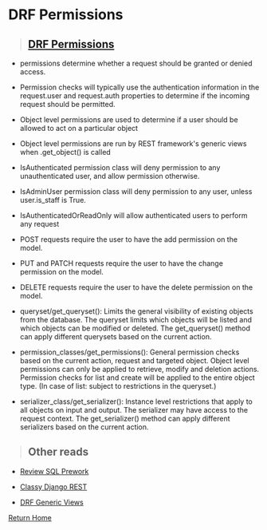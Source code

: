 # DRF Permissions

> ## [DRF Permissions](https://www.django-rest-framework.org/api-guide/permissions/)

* permissions determine whether a request should be granted or denied access.

* Permission checks will typically use the authentication information in the request.user and request.auth properties to determine if the incoming request should be permitted.

* Object level permissions are used to determine if a user should be allowed to act on a particular object

* Object level permissions are run by REST framework's generic views when .get_object() is called

* IsAuthenticated permission class will deny permission to any unauthenticated user, and allow permission otherwise.

* IsAdminUser permission class will deny permission to any user, unless user.is_staff is True.

* IsAuthenticatedOrReadOnly will allow authenticated users to perform any request

* POST requests require the user to have the add permission on the model.

* PUT and PATCH requests require the user to have the change permission on the model.

* DELETE requests require the user to have the delete permission on the model.

* queryset/get_queryset(): Limits the general visibility of existing objects from the database. The queryset limits which objects will be listed and which objects can be modified or deleted. The get_queryset() method can apply different querysets based on the current action.

* permission_classes/get_permissions(): General permission checks based on the current action, request and targeted object. Object level permissions can only be applied to retrieve, modify and deletion actions. Permission checks for list and create will be applied to the entire object type. (In case of list: subject to restrictions in the queryset.)

* serializer_class/get_serializer(): Instance level restrictions that apply to all objects on input and output. The serializer may have access to the request context. The get_serializer() method can apply different serializers based on the current action.


> ## Other reads

* [Review SQL Prework](https://codefellows.github.io/common_curriculum/prework/SQL)

* [Classy Django REST](http://www.cdrf.co/)

* [DRF Generic Views](https://www.django-rest-framework.org/api-guide/generic-views/)

[Return Home](../README.md)
